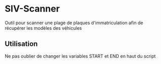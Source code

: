 # SIV-Scanner
Outil pour scanner une plage de plaques d'immatriculation afin de récupérer les modèles des véhicules

## Utilisation
Ne pas oublier de changer les variables START et END en haut du script
